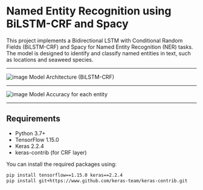# Named Entity Recognition using BiLSTM-CRF and Spacy

This project implements a Bidirectional LSTM with Conditional Random Fields (BiLSTM-CRF) and Spacy for Named Entity Recognition (NER) tasks. The model is designed to identify and classify named entities in text, such as locations and seaweed species.

------------------

![image](https://github.com/user-attachments/assets/b0f364d4-745b-4f4b-a8dd-23da59596187)
Model Architecture (BiLSTM-CRF)

------------------

![image](https://github.com/user-attachments/assets/b38ede97-42d3-4716-a471-2e7f0d4f062c)
Model Accuracy for each entity

------------------



## Requirements

- Python 3.7+
- TensorFlow 1.15.0
- Keras 2.2.4
- keras-contrib (for CRF layer)

You can install the required packages using:

```bash
pip install tensorflow==1.15.0 keras==2.2.4
pip install git+https://www.github.com/keras-team/keras-contrib.git
